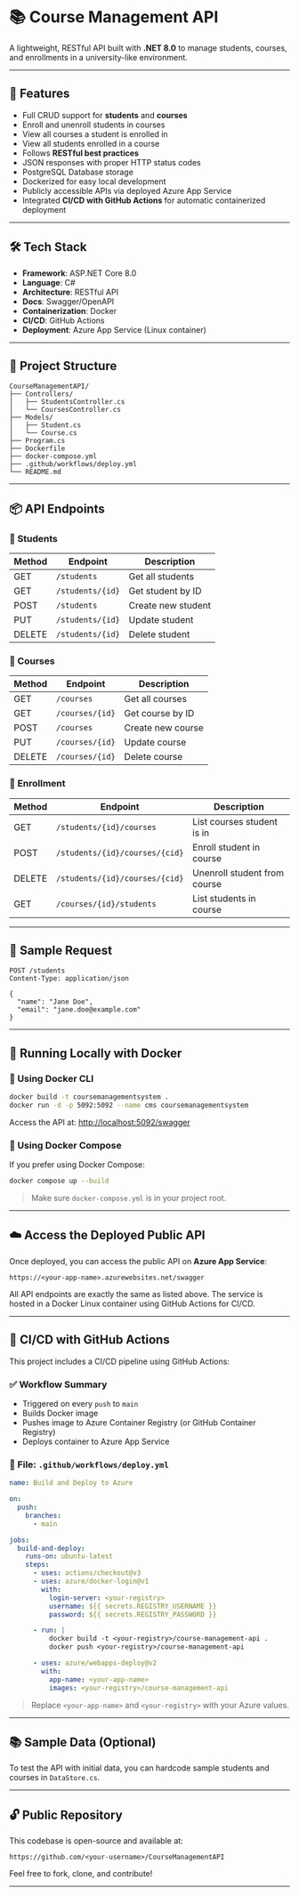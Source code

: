 # 📚 Course Management API

A lightweight, RESTful API built with **.NET 8.0** to manage students, courses, and enrollments in a university-like environment.

---

## 🚀 Features

- Full CRUD support for **students** and **courses**
- Enroll and unenroll students in courses
- View all courses a student is enrolled in
- View all students enrolled in a course
- Follows **RESTful best practices**
- JSON responses with proper HTTP status codes
- PostgreSQL Database storage
- Dockerized for easy local development
- Publicly accessible APIs via deployed Azure App Service
- Integrated **CI/CD with GitHub Actions** for automatic containerized deployment

---

## 🛠️ Tech Stack

- **Framework**: ASP.NET Core 8.0
- **Language**: C#
- **Architecture**: RESTful API
- **Docs**: Swagger/OpenAPI
- **Containerization**: Docker
- **CI/CD**: GitHub Actions
- **Deployment**: Azure App Service (Linux container)

---

## 📂 Project Structure

```
CourseManagementAPI/
├── Controllers/
│   ├── StudentsController.cs
│   └── CoursesController.cs
├── Models/
│   ├── Student.cs
│   └── Course.cs
├── Program.cs
├── Dockerfile
├── docker-compose.yml
├── .github/workflows/deploy.yml
└── README.md
```

---

## 📦 API Endpoints

### 🔹 Students

| Method | Endpoint         | Description        |
| ------ | ---------------- | ------------------ |
| GET    | `/students`      | Get all students   |
| GET    | `/students/{id}` | Get student by ID  |
| POST   | `/students`      | Create new student |
| PUT    | `/students/{id}` | Update student     |
| DELETE | `/students/{id}` | Delete student     |

### 🔹 Courses

| Method | Endpoint        | Description       |
| ------ | --------------- | ----------------- |
| GET    | `/courses`      | Get all courses   |
| GET    | `/courses/{id}` | Get course by ID  |
| POST   | `/courses`      | Create new course |
| PUT    | `/courses/{id}` | Update course     |
| DELETE | `/courses/{id}` | Delete course     |

### 🔹 Enrollment

| Method | Endpoint                       | Description                  |
| ------ | ------------------------------ | ---------------------------- |
| GET    | `/students/{id}/courses`       | List courses student is in   |
| POST   | `/students/{id}/courses/{cid}` | Enroll student in course     |
| DELETE | `/students/{id}/courses/{cid}` | Unenroll student from course |
| GET    | `/courses/{id}/students`       | List students in course      |

---

## 🧪 Sample Request

```http
POST /students
Content-Type: application/json

{
  "name": "Jane Doe",
  "email": "jane.doe@example.com"
}
```

---

## 🐳 Running Locally with Docker

### 🔸 Using Docker CLI

```bash
docker build -t coursemanagementsystem .
docker run -d -p 5092:5092 --name cms coursemanagementsystem
```

Access the API at: [http://localhost:5092/swagger](http://localhost:5092/swagger)

### 🔸 Using Docker Compose

If you prefer using Docker Compose:

```bash
docker compose up --build
```

> Make sure `docker-compose.yml` is in your project root.

---

## ☁️ Access the Deployed Public API

Once deployed, you can access the public API on **Azure App Service**:

```
https://<your-app-name>.azurewebsites.net/swagger
```

All API endpoints are exactly the same as listed above. The service is hosted in a Docker Linux container using GitHub Actions for CI/CD.

---

## 🔄 CI/CD with GitHub Actions

This project includes a CI/CD pipeline using GitHub Actions:

### ✅ Workflow Summary

- Triggered on every `push` to `main`
- Builds Docker image
- Pushes image to Azure Container Registry (or GitHub Container Registry)
- Deploys container to Azure App Service

### 🔧 File: `.github/workflows/deploy.yml`

```yaml
name: Build and Deploy to Azure

on:
  push:
    branches:
      - main

jobs:
  build-and-deploy:
    runs-on: ubuntu-latest
    steps:
      - uses: actions/checkout@v3
      - uses: azure/docker-login@v1
        with:
          login-server: <your-registry>
          username: ${{ secrets.REGISTRY_USERNAME }}
          password: ${{ secrets.REGISTRY_PASSWORD }}

      - run: |
          docker build -t <your-registry>/course-management-api .
          docker push <your-registry>/course-management-api

      - uses: azure/webapps-deploy@v2
        with:
          app-name: <your-app-name>
          images: <your-registry>/course-management-api
```

> Replace `<your-app-name>` and `<your-registry>` with your Azure values.

---

## 📚 Sample Data (Optional)

To test the API with initial data, you can hardcode sample students and courses in `DataStore.cs`.

---

## 🔓 Public Repository

This codebase is open-source and available at:

```
https://github.com/<your-username>/CourseManagementAPI
```

Feel free to fork, clone, and contribute!

---
